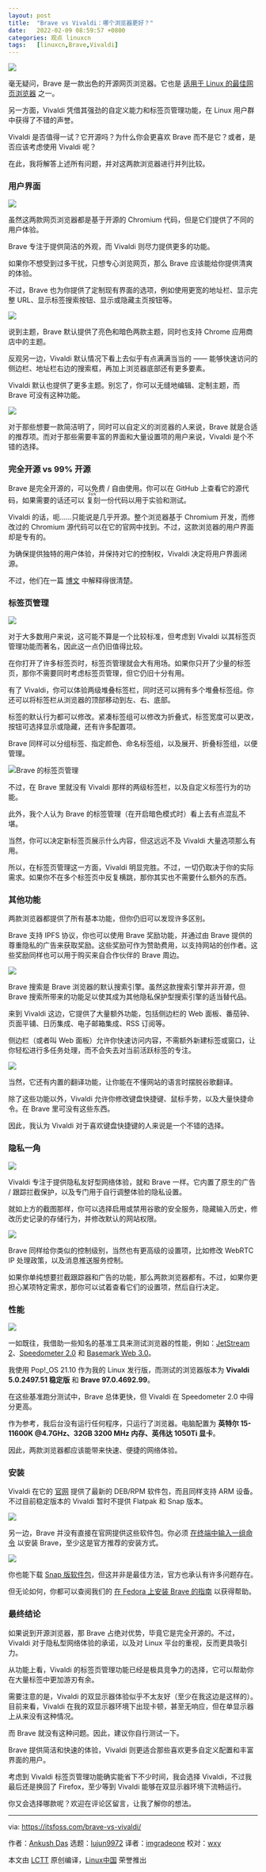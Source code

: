 ```yaml
---
layout: post
title:	"Brave vs Vivaldi：哪个浏览器更好？"
date:	2022-02-09 08:59:57 +0800 
categories:	观点 linuxcn 
tags:	[linuxcn,Brave,Vivaldi]
---
```



![](/Asserts/Images/album/202202/09/085908mzxi9q2kexpb8gvv.jpg)


毫无疑问，Brave 是一款出色的开源网页浏览器。它也是 [适用于 Linux 的最佳网页浏览器](/article-14075-1.html) 之一。


另一方面，Vivaldi 凭借其强劲的自定义能力和标签页管理功能，在 Linux 用户群中获得了不错的声誉。


Vivaldi 是否值得一试？它开源吗？为什么你会更喜欢 Brave 而不是它？或者，是否应该考虑使用 Vivaldi 呢？


在此，我将解答上述所有问题，并对这两款浏览器进行并列比较。


### 用户界面


![](/Asserts/Images/album/202202/09/085957niiiizapqqmroigf.png)


虽然这两款网页浏览器都是基于开源的 Chromium 代码，但是它们提供了不同的用户体验。


Brave 专注于提供简洁的外观，而 Vivaldi 则尽力提供更多的功能。


如果你不想受到过多干扰，只想专心浏览网页，那么 Brave 应该能给你提供清爽的体验。


不过，Brave 也为你提供了定制现有界面的选项，例如使用更宽的地址栏、显示完整 URL、显示标签搜索按钮、显示或隐藏主页按钮等。


![](/Asserts/Images/album/202202/09/085957tzh1p8zpqd0q4k1d.png)


说到主题，Brave 默认提供了亮色和暗色两款主题，同时也支持 Chrome 应用商店中的主题。


反观另一边，Vivaldi 默认情况下看上去似乎有点满满当当的 —— 能够快速访问的侧边栏、地址栏右边的搜索框，再加上浏览器底部还有更多要素。


Vivaldi 默认也提供了更多主题。别忘了，你可以无缝地编辑、定制主题，而 Brave 可没有这种功能。


![](/Asserts/Images/album/202202/09/085957zkykywqpoqkkwyqz.png)


对于那些想要一款简洁明了，同时可以自定义的浏览器的人来说，Brave 就是合适的推荐项。而对于那些需要丰富的界面和大量设置项的用户来说，Vivaldi 是个不错的选择。


### 完全开源 vs 99% 开源


Brave 是完全开源的，可以免费 / 自由使用。你可以在 GitHub 上查看它的源代码，如果需要的话还可以<ruby> 复刻 <rt>  Fork </rt></ruby>一份代码以用于实验和测试。


Vivaldi 的话，呃……只能说是几乎开源。整个浏览器基于 Chromium 开发，而修改过的 Chromium 源代码可以在它的官网中找到。不过，这款浏览器的用户界面却是专有的。


为确保提供独特的用户体验，并保持对它的控制权，Vivaldi 决定将用户界面闭源。


不过，他们在一篇 [博文](https://help.vivaldi.com/desktop/privacy/is-vivaldi-open-source/) 中解释得很清楚。


### 标签页管理


![](/Asserts/Images/album/202202/09/085958x8jt12jlya8ht99e.png)


对于大多数用户来说，这可能不算是一个比较标准，但考虑到 Vivaldi 以其标签页管理功能而著名，因此这一点仍旧值得比较。


在你打开了许多标签页时，标签页管理就会大有用场。如果你只开了少量的标签页，那你不需要同时考虑标签页管理，但它仍旧十分有用。


有了 Vivaldi，你可以体验两级堆叠标签栏，同时还可以拥有多个堆叠标签组。你还可以将标签栏从浏览器的顶部移动到左、右、底部。


标签的默认行为都可以修改。紧凑标签组可以修改为折叠式，标签宽度可以更改，按钮可选择显示或隐藏，还有许多配置项。


Brave 同样可以分组标签、指定颜色、命名标签组，以及展开、折叠标签组，以便管理。


![Brave 的标签页管理](/Asserts/Images/album/202202/09/085958wunoywuzwzujuswg.png)


不过，在 Brave 里就没有 Vivaldi 那样的两级标签栏，以及自定义标签行为的功能。


此外，我个人认为 Brave 的标签管理（在开启暗色模式时）看上去有点混乱不堪。


当然，你可以决定新标签页展示什么内容，但这远远不及 Vivaldi 大量选项那么有用。


所以，在标签页管理这一方面，Vivaldi 明显完胜。不过，一切仍取决于你的实际需求。如果你不在多个标签页中反复横跳，那你其实也不需要什么额外的东西。


### 其他功能


两款浏览器都提供了所有基本功能，但你仍旧可以发现许多区别。


Brave 支持 IPFS 协议，你也可以使用 Brave 奖励功能，并通过由 Brave 提供的尊重隐私的广告来获取奖励。这些奖励可作为赞助费用，以支持网站的创作者。这些奖励同样也可以用于购买来自合作伙伴的 Brave 周边。


![](/Asserts/Images/album/202202/09/085958bu29a3gr29ru300i.png)


Brave 搜索是 Brave 浏览器的默认搜索引擎。虽然这款搜索引擎并非开源，但 Brave 搜索所带来的功能足以使其成为其他隐私保护型搜索引擎的适当替代品。


来到 Vivaldi 这边，它提供了大量额外功能，包括侧边栏的 Web 面板、番茄钟、页面平铺、日历集成、电子邮箱集成、RSS 订阅等。


侧边栏（或者叫 Web 面板）允许你快速访问内容，不需额外新建标签或窗口，让你轻松进行多任务处理，而不会失去对当前活跃标签的专注。


![](/Asserts/Images/album/202202/09/085958jyxm1y17mpoa2388.png)


当然，它还有内置的翻译功能，让你能在不懂网站的语言时摆脱谷歌翻译。


除了这些功能以外，Vivaldi 允许你修改键盘快捷键、鼠标手势，以及大量快捷命令。在 Brave 里可没有这些东西。


因此，我认为 Vivaldi 对于喜欢键盘快捷键的人来说是一个不错的选择。


### 隐私一角


![](/Asserts/Images/album/202202/09/085958fu5dzddtuvrggr2y.png)


Vivaldi 专注于提供隐私友好型网络体验，就和 Brave 一样。它内置了原生的广告 / 跟踪拦截保护，以及专门用于自行调整体验的隐私设置。


就如上方的截图那样，你可以选择启用或禁用谷歌的安全服务，隐藏输入历史，修改历史记录的存储行为，并修改默认的网站权限。


![](/Asserts/Images/album/202202/09/085958hmlodqgsm2b6vbdo.png)


Brave 同样给你类似的控制级别，当然也有更高级的设置项，比如修改 WebRTC IP 处理政策，以及消息推送服务控制。


如果你单纯想要拦截跟踪器和广告的功能，那么两款浏览器都有。不过，如果你更担心某项特定需求，那你可以试着查看它们的设置项，然后自行决定。


### 性能


![](/Asserts/Images/album/202202/09/085958tzii1eyi4m6pepax.png)


一如既往，我借助一些知名的基准工具来测试浏览器的性能，例如：[JetStream 2](https://webkit.org/blog/8685/introducing-the-jetstream-2-benchmark-suite/)、[Speedometer 2.0](https://webkit.org/blog/8063/speedometer-2-0-a-benchmark-for-modern-web-app-responsiveness/) 和 [Basemark Web 3.0](https://web.basemark.com/)。


我使用 Pop!\_OS 21.10 作为我的 Linux 发行版，而测试的浏览器版本为 **Vivaldi 5.0.2497.51 稳定版** 和 **Brave 97.0.4692.99**。


在这些基准跑分测试中，Brave 总体更快，但 Vivaldi 在 Speedometer 2.0 中得分更高。


作为参考，我后台没有运行任何程序，只运行了浏览器。电脑配置为 **英特尔 15-11600K @4.7GHz、32GB 3200 MHz 内存、英伟达 1050Ti 显卡**。


因此，两款浏览器都应该能带来快速、便捷的网络体验。


### 安装


Vivaldi 在它的 [官网](https://vivaldi.com/download/) 提供了最新的 DEB/RPM 软件包，而且同样支持 ARM 设备。不过目前稳定版本的 Vivaldi 暂时不提供 Flatpak 和 Snap 版本。


![](/Asserts/Images/album/202202/09/085958yaxz0j00jqfpvfjq.png)


另一边，Brave 并没有直接在官网提供这些软件包。你必须 [在终端中输入一组命令](https://brave.com/linux/#linux) 以安装 Brave，至少这是官方推荐的安装方式。


![](/Asserts/Images/album/202202/09/085958fb2z434zmdk44akm.png)


你也能下载 [Snap 版软件包](https://snapcraft.io/brave)，但这并非是最佳方法，官方也承认有许多问题存在。


但无论如何，你都可以查阅我们的 [在 Fedora 上安装 Brave 的指南](/article-14028-1.html) 以获得帮助。


### 最终结论


如果说到开源浏览器，那 Brave 占绝对优势，毕竟它是完全开源的。不过，Vivaldi 对于隐私型网络体验的承诺，以及对 Linux 平台的重视，反而更具吸引力。


从功能上看，Vivaldi 的标签页管理功能已经是极具竞争力的选择，它可以帮助你在大量标签中更加游刃有余。


需要注意的是，Vivaldi 的双显示器体验似乎不太友好（至少在我这边是这样的）。目前来看，Vivaldi 在我的双显示器环境下出现卡顿，甚至无响应，但在单显示器上从来没有这种情况。


而 Brave 就没有这种问题。因此，建议你自行测试一下。


Brave 提供简洁和快速的体验，Vivaldi 则更适合那些喜欢更多自定义配置和丰富界面的用户。


考虑到 Vivaldi 标签页管理功能确实能省下不少时间，我会选择 Vivaldi，不过我最后还是换回了 Firefox，至少等到 Vivaldi 能够在双显示器环境下流畅运行。


你又会选择哪款呢？欢迎在评论区留言，让我了解你的想法。




---


via: <https://itsfoss.com/brave-vs-vivaldi/>


作者：[Ankush Das](https://itsfoss.com/author/ankush/) 选题：[lujun9972](https://github.com/lujun9972) 译者：[imgradeone](https://github.com/imgradeone) 校对：[wxy](https://github.com/wxy)


本文由 [LCTT](https://github.com/LCTT/TranslateProject) 原创编译，[Linux中国](https://linux.cn/) 荣誉推出
